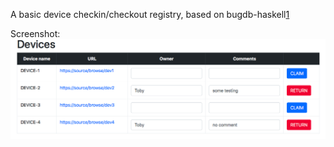 A basic device checkin/checkout registry, based on bugdb-haskell[1]

Screenshot:
![Basic screenshot](screenshot.png "Screenshot")


[1]: https://github.com/tismith/bugsdb-haskell
